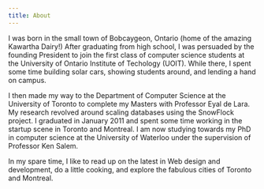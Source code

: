 ```yaml
---
title: About
---
```

I was born in the small town of Bobcaygeon, Ontario (home of the amazing Kawartha Dairy!)
After graduating from high school, I was persuaded by the founding President to join the first class of computer science students at the University of Ontario Institute of Techology (UOIT).
While there, I spent some time building solar cars, showing students around, and lending a hand on campus.

I then made my way to the Department of Computer Science at the University of Toronto to complete my Masters with Professor Eyal de Lara.
My research revolved around scaling databases using the SnowFlock project.
I graduated in January 2011 and spent some time working in the startup scene in Toronto and Montreal.
I am now studying towards my PhD in computer science at the University of Waterloo under the supervision of Professor Ken Salem.

In my spare time, I like to read up on the latest in Web design and development, do a little cooking, and explore the fabulous cities of Toronto and Montreal.
